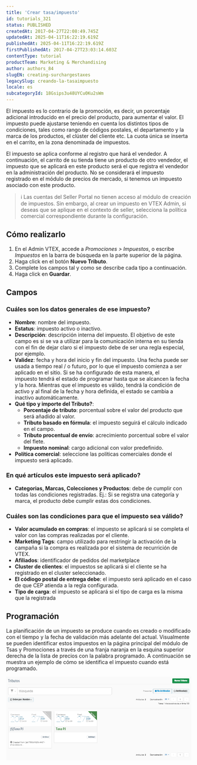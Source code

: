 ```yaml
---
title: 'Crear tasa/impuesto'
id: tutorials_321
status: PUBLISHED
createdAt: 2017-04-27T22:08:49.745Z
updatedAt: 2025-04-11T16:22:19.619Z
publishedAt: 2025-04-11T16:22:19.619Z
firstPublishedAt: 2017-04-27T23:03:14.603Z
contentType: tutorial
productTeam: Marketing & Merchandising
author: authors_84
slugEN: creating-surchargestaxes
legacySlug: creando-la-tasaimpuesto
locale: es
subcategoryId: 18Gsips3u48UYCu0Ku2sWm
---
```


El impuesto es lo contrario de la promoción, es decir, un porcentaje adicional introducido en el precio del producto, para aumentar el valor. El impuesto puede ajustarse teniendo en cuenta los distintos tipos de condiciones, tales como rango de códigos postales, el departamento y la marca de los productos, el clúster del cliente etc. La cuota única se inserta en el carrito, en la zona denominada de impuestos.

El impuesto se aplica conforme al registro que hará el vendedor. A continuación, el carrito de su tienda tiene un producto de otro vendedor, el impuesto que se aplicará en este producto será el que registra el vendedor en la administración del producto. No se considerará el impuesto registrado en el módulo de precios de mercado, si tenemos un impuesto asociado con este producto.

> ℹ️ Las cuentas del Seller Portal no tienen acceso al módulo de creación de impuestos. Sin embargo, al crear un impuesto en VTEX Admin, si deseas que se aplique en el contexto de seller, selecciona la política comercial correspondiente durante la configuración.

## Cómo realizarlo

1. En el Admin VTEX, accede a *Promociones > Impuestos*, o escribe *Impuestos* en la barra de búsqueda en la parte superior de la página.
2. Haga click en el botón **Nuevo Tributo**.
3. Complete los campos tal y como se describe cada tipo a continuación.
4. Haga click en **Guardar**.

## Campos

### Cuáles son los datos generales de ese impuesto?

- **Nombre**: nombre del impuesto.
- **Estatus**: impuesto activo o inactivo.
- **Descripción**: descripción interna del impuesto. El objetivo de este campo es si se va a utilizar para la comunicación interna en su tienda con el fin de dejar claro si el impuesto debe de ser una regla especial, por ejemplo.
- **Validez**: fecha y hora del inicio y fin del impuesto. Una fecha puede ser usada a tiempo real / o futuro, por lo que el impuesto comienza a ser aplicado en el sitio. Si se ha configurado de esta manera, el impuesto tendrá el estado de programar hasta que se alcancen la fecha y la hora. Mientras que el impuesto es válido, tendrá la condición de activo y al final de la fecha y hora definida, el estado se cambia a inactivo automáticamente.
- **Qué tipo y importe del Tributo?**:
  - **Porcentaje de tributo**: porcentual sobre el valor del producto que será añadido al valor.
  - **Tributo basado en fórmula**: el impuesto seguirá el cálculo indicado en el campo.
  - **Tributo procentual de envío**: acrecimiento porcentual sobre el valor del flete.
  - **Impuesto nominal**: cargo adicional con valor predefinido.
- **Política comercial**: seleccione las políticas comerciales donde el impuesto será aplicado.

### En qué artículos este impuesto será aplicado?

- **Categorias, Marcas, Colecciones y Productos**: debe de cumplir con todas las condiciones registradas. Ej.: Si se registra una categoría y marca, el producto debe cumplir estas dos condiciones.

### Cuáles son las condiciones para que el impuesto sea válido?

- **Valor acumulado en compras**: el impuesto se aplicará si se completa el valor con las compras realizadas por el cliente.
- **Marketing Tags**: campo utilizado para restringir la activación de la campaña si la compra es realizada por el sistema de recurrición de VTEX.
- **Afiliados**: identificador de pedidos del marketplace
- **Cluster de clientes**: el impuestos se aplicará si el cliente se ha registrado en el cluster seleccionado.
- **El códiogo postal de entrega debe**: el impuesto será aplicado en el caso de que CEP atienda a la regla configurada.
- **Tipo de carga**: el impuesto se aplicará si el tipo de carga es la misma que la registrada

## Programación

La planificación de un impuesto se produce cuando es creado o modificado con el tiempo y la fecha de validación más adelante del actual. Visualmente se pueden identificar estos impuestos en la página principal del módulo de Tsas y Promociones a través de una franja naranja en la esquina superior derecha de la lista de precios con la palabra programado. A continuación se muestra un ejemplo de cómo se identifica el impuesto cuando está programado.

![agendamento.es](https://raw.githubusercontent.com/vtexdocs/help-center-content/refs/heads/main/docs/es/tutorials/tasas-y-promociones/impuestos/creando-la-tasaimpuesto_1.png)

